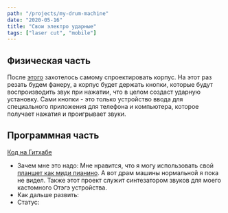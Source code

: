 ```yaml
---
path: "/projects/my-drum-machine"
date: "2020-05-16"
title: "Свои электро ударные"
tags: ["laser cut", "mobile"]
---
```


## Физическая часть

После [этого](/projects/word-clock) захотелось самому спроектировать корпус. На этот раз резать будем фанеру, а корпус будет держать кнопки, которые будут воспроизводить звук при нажатии, что в целом создаст ударную установку.
Сами кнопки - это только устройство ввода для специального приложения для телефона и компьютера, которое получает нажатия и проигрывает звуки.

## Программная часть

[Код на Гитхабе](https://github.com/mikolasan/android-drum-machine)

- Зачем мне это надо: Мне нравится, что я могу использовать свой [планшет как миди пианино](/projects/midi-tablet). А вот драм машины нормальной я пока не видел. Также этот проект служит синтезатором звуков для моего кастомного Отэгэ устройства.
- Как дальше развить:
- Статус: